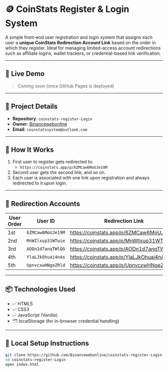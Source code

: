# 🪙 CoinStats Register & Login System

A simple front-end user registration and login system that assigns each user a **unique CoinStats Redirection Account Link** based on the order in which they register. Ideal for managing limited-access account redirections such as affiliate logins, wallet trackers, or credential-based link verification.

---

## 🔗 Live Demo

> Coming soon (once GitHub Pages is deployed)

---

## 📁 Project Details

- **Repository**: `coinstats-register-Login`
- **Owner**: [Binancewebonline](https://github.com/Binancewebonline)
- **Email**: `coinstatssystem@outlook.com`

---

## 🚀 How It Works

1. First user to register gets redirected to:
   - `https://coinstats.app/p/6ZMCaw6MoUJe19M`
2. Second user gets the second link, and so on.
3. Each user is associated with one link upon registration and always redirected to it upon login.

---

## 🔐 Redirection Accounts

| User Order | User ID            | Redirection Link                                             |
|------------|--------------------|--------------------------------------------------------------|
| 1st        | `6ZMCaw6MoUJe19M`  | https://coinstats.app/p/6ZMCaw6MoUJe19M                     |
| 2nd        | `MnWIlxup31WTwie`  | https://coinstats.app/p/MnWIlxup31WTwie                     |
| 3rd        | `AODn1d7anqTWlQG`  | https://coinstats.app/p/AODn1d7anqTWlQG                     |
| 4th        | `YlaLJkOhuai4nAx`  | https://coinstats.app/p/YlaLJkOhuai4nAx                     |
| 5th        | `UpnvcxwHNgeZRld`  | https://coinstats.app/p/UpnvcxwHNgeZRld                     |

---

## 📦 Technologies Used

- ✅ HTML5
- ✅ CSS3
- ✅ JavaScript (Vanilla)
- 🗂 localStorage (for in-browser credential handling)

---

## 🧪 Local Setup Instructions

```bash
git clone https://github.com/Binancewebonline/coinstats-register-Login.git
cd coinstats-register-Login
open index.html
